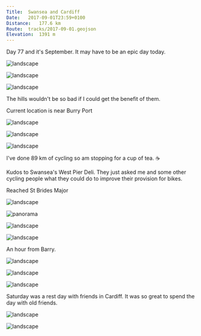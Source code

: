 ```yaml
---
Title:	Swansea and Cardiff
Date:	2017-09-01T23:59+0100 
Distance:	177.6 km
Route:	tracks/2017-09-01.geojson
Elevation:	1391 m
---
```


Day 77 and it's September. It may have to be an epic day today.

![landscape](http://pbs.twimg.com/media/DInuMVFWAAAWiBl.jpg "Pan of porridge, banana, and honey to fuel me this morning through Wales.")

![landscape](http://pbs.twimg.com/media/DIn69HTWAAAELE5.jpg "Looking down to Pendine Sands. No speed record for me getting up this hill.")

![landscape](http://pbs.twimg.com/media/DIoN2trW0AEryJ3.jpg "South Wales. #NCN4")

The hills wouldn't be so bad if I could get the benefit of them.

Current location is near Burry Port [](https://t.co/1CqTnSlR4L)

![landscape](http://pbs.twimg.com/media/DIoqt-iWAAAW18U.jpg "What a grand day. Can't stop on the beach though. Got to reach Cardiff before dark.")

![landscape](http://pbs.twimg.com/media/DIo-ZwsXYAAkSqT.jpg "30 km of good, mostly traffic free, cycle path #NCN4 brings me to Swansea Bay.")

![landscape](http://pbs.twimg.com/media/DIo-qdjW4AE9FXT.jpg "Oh hi south west England. I didn't see you over there. See you soon.")

I've done 89 km of cycling so am stopping for a cup of tea. ☕

Kudos to Swansea's West Pier Deli. They just asked me and some other cycling people what they could do to improve their provision for bikes.

Reached St Brides Major

![landscape](http://pbs.twimg.com/media/DIpxuPFXkAA4aBO.jpg "After Swansea")

![panorama](http://pbs.twimg.com/media/DIpx6oIXYAATyEI.jpg "Port Talbot panorama")

![landscape](http://pbs.twimg.com/media/DIpx_KzXgAAtxw8.jpg "Looking over to England")

![landscape](http://pbs.twimg.com/media/DIpyEiFXYAEM1V-.jpg "Reached Llantwit Major")

An hour from Barry.

![landscape](http://pbs.twimg.com/media/DIp9JhQXYAEShK9.jpg "Oh! What's occurring? I'm not being funny but I got here quicker than I thought.")


![landscape](http://pbs.twimg.com/media/DItRbgFWAAApZer.jpg "Cardiff Bay and Penarth on Friday night")

![landscape](http://pbs.twimg.com/media/DItRmjfXoAAz5si.jpg "The Millennium Centre in Cardiff Bay.")

Saturday was a rest day with friends in Cardiff. It was so great to spend the day with old friends.

![landscape](http://pbs.twimg.com/media/DIuRF2IXYAEHFvF.jpg "Thanks to Haley and Edward Gomez for looking after me in Cardiff.")

![landscape](http://pbs.twimg.com/media/DIvQNYuXYAIXAeK.jpg "Edward, Haley, Jen, Chris and Gabi")


